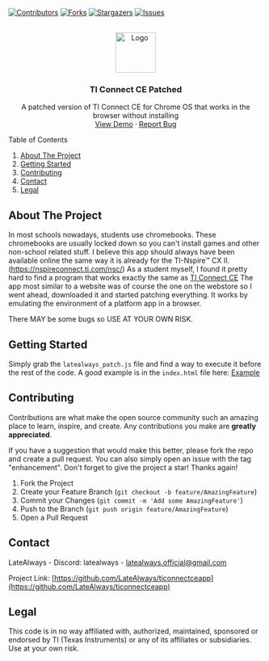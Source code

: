 [![Contributors][contributors-shield]][contributors-url]
[![Forks][forks-shield]][forks-url]
[![Stargazers][stars-shield]][stars-url]
[![Issues][issues-shield]][issues-url]



<!-- PROJECT LOGO -->
<br />
<div align="center">
  <a href="https://github.com/LateAlways/ticonnectceapp">
    <img src="https://wiki.tiplanet.org/images/c/cc/TI_Connect_CE_logo.png" alt="Logo" width="80" height="80">
  </a>

<h3 align="center">TI Connect CE Patched</h3>

  <p align="center">
    A patched version of TI Connect CE for Chrome OS that works in the browser without installing
    <br />
    <a href="https://latealways.github.io/ticonnectce/">View Demo</a>
    ·
    <a href="https://github.com/LateAlways/ticonnectceapp/issues">Report Bug</a>
  </p>
</div>



<!-- TABLE OF CONTENTS -->
<summary>Table of Contents</summary>
<ol>
  <li>
    <a href="#about-the-project">About The Project</a>
  </li>
  <li>
    <a href="#getting-started">Getting Started</a>
  </li>
  <li><a href="#contributing">Contributing</a></li>
  <li><a href="#contact">Contact</a></li>
  <li><a href="#legal">Legal</a></li>
</ol>



<!-- ABOUT THE PROJECT -->
## About The Project

In most schools nowadays, students use chromebooks. These chromebooks are usually locked down so you can't install games and other non-school related stuff. I believe this app should always have been available online the same way it is already for the TI-Nspire™ CX II. (https://nspireconnect.ti.com/nsc/) As a student myself, I found it pretty hard to find a program that works exactly the same as [TI Connect CE](https://education.ti.com/en/products/computer-software/ti-connect-ce-sw) The app most similar to a website was of course the one on the webstore so I went ahead, downloaded it and started patching everything. It works by emulating the environment of a platform app in a browser.

There MAY be some bugs so USE AT YOUR OWN RISK.


<!-- GETTING STARTED -->
## Getting Started

Simply grab the `latealways_patch.js` file and find a way to execute it before the rest of the code. A good example is in the `index.html` file here: [Example](https://github.com/LateAlways/latealways.github.io/blob/main/ticonnectce/index.html#L44)


<!-- CONTRIBUTING -->
## Contributing

Contributions are what make the open source community such an amazing place to learn, inspire, and create. Any contributions you make are **greatly appreciated**.

If you have a suggestion that would make this better, please fork the repo and create a pull request. You can also simply open an issue with the tag "enhancement".
Don't forget to give the project a star! Thanks again!

1. Fork the Project
2. Create your Feature Branch (`git checkout -b feature/AmazingFeature`)
3. Commit your Changes (`git commit -m 'Add some AmazingFeature'`)
4. Push to the Branch (`git push origin feature/AmazingFeature`)
5. Open a Pull Request


<!-- CONTACT -->
## Contact

LateAlways - Discord: latealways - latealways.official@gmail.com

Project Link: [https://github.com/LateAlways/ticonnectceapp](https://github.com/LateAlways/ticonnectceapp)


<!-- ACKNOWLEDGMENTS -->
<!--## Acknowledgments

* []()
* []()
* []()

<p align="right">(<a href="#readme-top">back to top</a>)</p>
-->
## Legal

This code is in no way affiliated with, authorized, maintained, sponsored or endorsed by TI (Texas Instruments) or any of its affiliates or subsidiaries. Use at your own risk.

<!-- MARKDOWN LINKS & IMAGES -->
<!-- https://www.markdownguide.org/basic-syntax/#reference-style-links -->
[contributors-shield]: https://img.shields.io/github/contributors/LateAlways/ticonnectceapp.svg?style=for-the-badge
[contributors-url]: https://github.com/LateAlways/ticonnectceapp/graphs/contributors
[forks-shield]: https://img.shields.io/github/forks/LateAlways/ticonnectceapp.svg?style=for-the-badge
[forks-url]: https://github.com/LateAlways/ticonnectceapp/network/members
[stars-shield]: https://img.shields.io/github/stars/LateAlways/ticonnectceapp.svg?style=for-the-badge
[stars-url]: https://github.com/LateAlways/ticonnectceapp/stargazers
[issues-shield]: https://img.shields.io/github/issues/LateAlways/ticonnectceapp.svg?style=for-the-badge
[issues-url]: https://github.com/LateAlways/ticonnectceapp/issues
